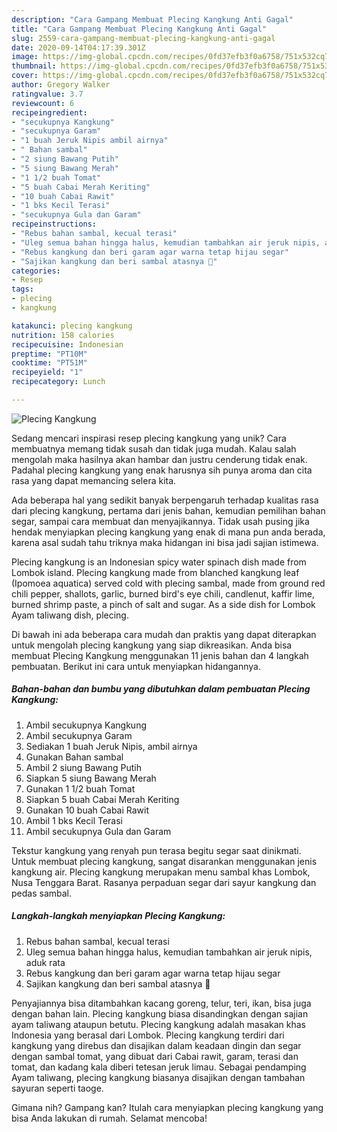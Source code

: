 ```yaml
---
description: "Cara Gampang Membuat Plecing Kangkung Anti Gagal"
title: "Cara Gampang Membuat Plecing Kangkung Anti Gagal"
slug: 2559-cara-gampang-membuat-plecing-kangkung-anti-gagal
date: 2020-09-14T04:17:39.301Z
image: https://img-global.cpcdn.com/recipes/0fd37efb3f0a6758/751x532cq70/plecing-kangkung-foto-resep-utama.jpg
thumbnail: https://img-global.cpcdn.com/recipes/0fd37efb3f0a6758/751x532cq70/plecing-kangkung-foto-resep-utama.jpg
cover: https://img-global.cpcdn.com/recipes/0fd37efb3f0a6758/751x532cq70/plecing-kangkung-foto-resep-utama.jpg
author: Gregory Walker
ratingvalue: 3.7
reviewcount: 6
recipeingredient:
- "secukupnya Kangkung"
- "secukupnya Garam"
- "1 buah Jeruk Nipis ambil airnya"
- " Bahan sambal"
- "2 siung Bawang Putih"
- "5 siung Bawang Merah"
- "1 1/2 buah Tomat"
- "5 buah Cabai Merah Keriting"
- "10 buah Cabai Rawit"
- "1 bks Kecil Terasi"
- "secukupnya Gula dan Garam"
recipeinstructions:
- "Rebus bahan sambal, kecual terasi"
- "Uleg semua bahan hingga halus, kemudian tambahkan air jeruk nipis, aduk rata"
- "Rebus kangkung dan beri garam agar warna tetap hijau segar"
- "Sajikan kangkung dan beri sambal atasnya 🤤"
categories:
- Resep
tags:
- plecing
- kangkung

katakunci: plecing kangkung 
nutrition: 158 calories
recipecuisine: Indonesian
preptime: "PT10M"
cooktime: "PT51M"
recipeyield: "1"
recipecategory: Lunch

---
```



![Plecing Kangkung](https://img-global.cpcdn.com/recipes/0fd37efb3f0a6758/751x532cq70/plecing-kangkung-foto-resep-utama.jpg)

Sedang mencari inspirasi resep plecing kangkung yang unik? Cara membuatnya memang tidak susah dan tidak juga mudah. Kalau salah mengolah maka hasilnya akan hambar dan justru cenderung tidak enak. Padahal plecing kangkung yang enak harusnya sih punya aroma dan cita rasa yang dapat memancing selera kita.

Ada beberapa hal yang sedikit banyak berpengaruh terhadap kualitas rasa dari plecing kangkung, pertama dari jenis bahan, kemudian pemilihan bahan segar, sampai cara membuat dan menyajikannya. Tidak usah pusing jika hendak menyiapkan plecing kangkung yang enak di mana pun anda berada, karena asal sudah tahu triknya maka hidangan ini bisa jadi sajian istimewa.

Plecing kangkung is an Indonesian spicy water spinach dish made from Lombok island. Plecing kangkung made from blanched kangkung leaf (Ipomoea aquatica) served cold with plecing sambal, made from ground red chili pepper, shallots, garlic, burned bird&#39;s eye chili, candlenut, kaffir lime, burned shrimp paste, a pinch of salt and sugar. As a side dish for Lombok Ayam taliwang dish, plecing.


Di bawah ini ada beberapa cara mudah dan praktis yang dapat diterapkan untuk mengolah plecing kangkung yang siap dikreasikan. Anda bisa membuat Plecing Kangkung menggunakan 11 jenis bahan dan 4 langkah pembuatan. Berikut ini cara untuk menyiapkan hidangannya.

<!--inarticleads1-->

##### Bahan-bahan dan bumbu yang dibutuhkan dalam pembuatan Plecing Kangkung:

1. Ambil secukupnya Kangkung
1. Ambil secukupnya Garam
1. Sediakan 1 buah Jeruk Nipis, ambil airnya
1. Gunakan  Bahan sambal
1. Ambil 2 siung Bawang Putih
1. Siapkan 5 siung Bawang Merah
1. Gunakan 1 1/2 buah Tomat
1. Siapkan 5 buah Cabai Merah Keriting
1. Gunakan 10 buah Cabai Rawit
1. Ambil 1 bks Kecil Terasi
1. Ambil secukupnya Gula dan Garam


Tekstur kangkung yang renyah pun terasa begitu segar saat dinikmati. Untuk membuat plecing kangkung, sangat disarankan menggunakan jenis kangkung air. Plecing kangkung merupakan menu sambal khas Lombok, Nusa Tenggara Barat. Rasanya perpaduan segar dari sayur kangkung dan pedas sambal. 

<!--inarticleads2-->

##### Langkah-langkah menyiapkan Plecing Kangkung:

1. Rebus bahan sambal, kecual terasi
1. Uleg semua bahan hingga halus, kemudian tambahkan air jeruk nipis, aduk rata
1. Rebus kangkung dan beri garam agar warna tetap hijau segar
1. Sajikan kangkung dan beri sambal atasnya 🤤


Penyajiannya bisa ditambahkan kacang goreng, telur, teri, ikan, bisa juga dengan bahan lain. Plecing kangkung biasa disandingkan dengan sajian ayam taliwang ataupun betutu. Plecing kangkung adalah masakan khas Indonesia yang berasal dari Lombok. Plecing kangkung terdiri dari kangkung yang direbus dan disajikan dalam keadaan dingin dan segar dengan sambal tomat, yang dibuat dari Cabai rawit, garam, terasi dan tomat, dan kadang kala diberi tetesan jeruk limau. Sebagai pendamping Ayam taliwang, plecing kangkung biasanya disajikan dengan tambahan sayuran seperti taoge. 

Gimana nih? Gampang kan? Itulah cara menyiapkan plecing kangkung yang bisa Anda lakukan di rumah. Selamat mencoba!
